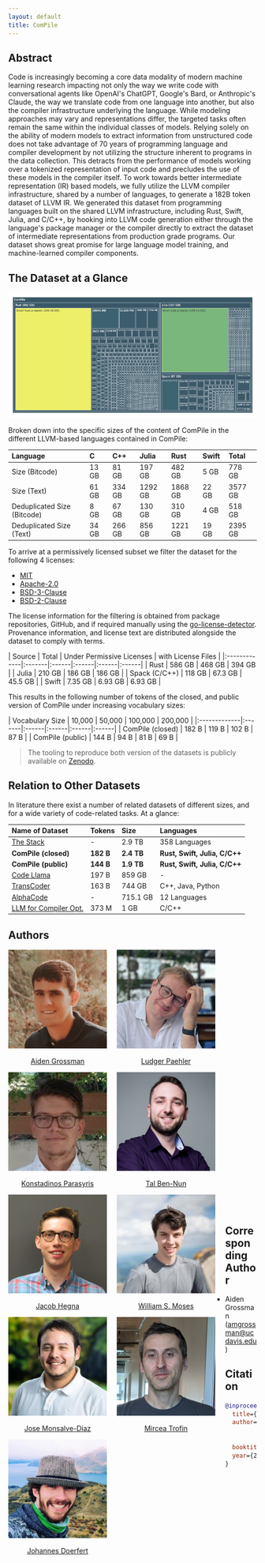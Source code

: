 ```yaml
---
layout: default
title: ComPile
---
```



## Abstract

Code is increasingly becoming a core data modality of modern machine learning research impacting not only the way we write code
with conversational agents like OpenAI's ChatGPT, Google's Bard, or Anthropic's Claude, the way we translate code from one language
into another, but also the compiler infrastructure underlying the language. While modeling approaches may vary and representations differ,
the targeted tasks often remain the same within the individual classes of models. Relying solely on the ability of modern models to extract
information from unstructured code does not take advantage of 70 years of programming language and compiler development by not utilizing the
structure inherent to programs in the data collection. This detracts from the performance of models working over a tokenized representation
of input code and precludes the use of these models in the compiler itself. To work towards better intermediate
representation (IR) based models, we fully utilize the LLVM compiler infrastructure, shared by a number of languages, to generate
a 182B token dataset of LLVM IR. We generated this dataset from programming languages built on the shared LLVM
infrastructure, including Rust, Swift, Julia, and C/C++, by hooking into LLVM code generation either through the language's package
manager or the compiler directly to extract the dataset of intermediate representations from production grade programs.
Our dataset shows great promise for large language model training, and machine-learned compiler components.

## The Dataset at a Glance

![Treemap](size_treemap.png)

Broken down into the specific sizes of the content of ComPile in the different LLVM-based languages contained in ComPile:

| Language | C | C++ | Julia | Rust | Swift | Total |
|:-------------|:----|:----|:----|:----|:----|:----|
| Size (Bitcode) | 13 GB | 81 GB | 197 GB | 482 GB | 5 GB | 778 GB |
| Size (Text) | 61 GB | 334 GB | 1292 GB | 1868 GB | 22 GB | 3577 GB |
| Deduplicated Size (Bitcode) | 8 GB | 67 GB | 130 GB | 310 GB | 4 GB | 518 GB |
| Deduplicated Size (Text) | 34 GB | 266 GB | 856 GB | 1221 GB | 19 GB | 2395 GB |

To arrive at a permissively licensed subset we filter the dataset for the following 4 licenses:

* [MIT](https://spdx.org/licenses/MIT.html)
* [Apache-2.0](https://spdx.org/licenses/Apache-2.0.html)
* [BSD-3-Clause](https://spdx.org/licenses/BSD-3-Clause-Clear.html)
* [BSD-2-Clause](https://spdx.org/licenses/BSD-2-Clause.html)

The license information for the filtering is obtained from package repositories, GitHub, and if required manually using the [go-license-detector](https://github.com/go-enry/go-license-detector). Provenance information, and license text are distributed alongside the dataset to comply with terms.

| Source | Total | Under Permissive Licenses | with License Files |
|:-------------|:-------|:------|:------|:------|:------|
| Rust | 586 GB | 468 GB | 394 GB |
| Julia | 210 GB | 186 GB | 186 GB |
| Spack (C/C++) | 118 GB | 67.3 GB | 45.5 GB |
| Swift | 7.35 GB | 6.93 GB | 6.93 GB |

This results in the following number of tokens of the closed, and public version of ComPile under increasing vocabulary sizes:


| Vocabulary Size | 10,000 | 50,000 | 100,000 | 200,000 |
|:-------------|:-------|:------|:------|:------|:------|
| ComPile (closed) | 182 B | 119 B | 102 B | 87 B |
| ComPile (public) | 144 B | 94 B | 81 B | 69 B |

> The tooling to reproduce both version of the datasets is publicly available on [Zenodo](https://zenodo.org/records/10155761).

## Relation to Other Datasets

In literature there exist a number of related datasets of different sizes, and for a wide variety of code-related tasks. At a glance:

| Name of Dataset  | Tokens          | Size | Languages |
|:-------------|:------------------|:------|:---------|
| [The Stack](https://arxiv.org/abs/2211.15533) | - | 2.9 TB | 358 Languages |
| **ComPile (closed)** | **182 B**   | **2.4 TB** | **Rust, Swift, Julia, C/C++** |
| **ComPile (public)** | **144 B** | **1.9 TB** | **Rust, Swift, Julia, C/C++** |
| [Code Llama](https://arxiv.org/abs/2308.12950) | 197 B | 859 GB | - |
| [TransCoder](https://arxiv.org/abs/2006.03511) | 163 B | 744 GB | C++, Java, Python |
| [AlphaCode](https://arxiv.org/abs/2203.07814) | - | 715.1 GB | 12 Languages |
| [LLM for Compiler Opt.](https://arxiv.org/abs/2309.07062) | 373 M | 1 GB | C/C++ |

## Authors

<div class="row1">
    <center>
    <div style="float:left;margin-right:20px;">
        <img src="grossman.png" height="200" width="200" alt="aiden" />
        <p style="text-align:center;"><a href="https://aidengrossman.com">Aiden Grossman</a></p>
    </div>
    <div style="float:left;margin-right:20px;">
        <img class="middle-img" src="paehler.jpg" height="200" width="200" alt="ludger" />
        <p style="text-align:center;"><a href="https://ludger.fyi">Ludger Paehler</a></p>
    </div>
    <div style="float:left;margin-right:20px;">
        <img src="parasyris.jpg" height="200" width="200" alt="stinos" />
        <p style="text-align:center;"><a href="https://www.linkedin.com/in/kostadinos-parasyris-3992b950">Konstadinos Parasyris</a></p>
    </div>
    </center>
</div>

<div class="row2">
    <center>
    <div style="float:left;margin-right:20px;">
        <img src="ben-nun.jpg" height="200" width="200" alt="tal" />
        <p style="text-align:center;"><a href="https://tbennun.github.io">Tal Ben-Nun</a></p>
    </div>
    <div style="float:left;margin-right:20px;">
        <img class="middle-img" src="hegna.png" height="200" width="200" alt="jacob" />
        <p style="text-align:center;"><a href="https://www.linkedin.com/in/jacob-hegna">Jacob Hegna</a></p>
    </div>
    <div style="float:left;margin-right:20px;">
        <img src="moses.jpg" height="200" width="200" alt="william" />
        <p style="text-align:center;"><a href="https://wsmoses.com/academic/">William S. Moses</a></p>
    </div>
    </center>
</div>

<div class="row3">
    <center>
    <div style="float:left;margin-right:20px;">
        <img src="monsalve-diaz.jpg" height="200" width="200" alt="jose" />
        <p style="text-align:center;"><a href="https://www.anl.gov/profile/jose-manuel-monsalve">Jose Monsalve-Diaz</a></p>
    </div>
    <div style="float:left;margin-right:20px;">
        <img class="middle-img" src="trofin.png" height="200" width="200" alt="mircea" />
        <p style="text-align:center;"><a href="https://research.google/people/mircea-trofin/">Mircea Trofin</a></p>
    </div>
    <div style="float:left;margin-right:20px;">
        <img src="doerfert.jpg" height="200" width="200" alt="johannes" />
        <p style="text-align:center;"><a href="https://people.llnl.gov/doerfert1">Johannes Doerfert</a></p>
    </div>
    </center>
</div>

<br/><br/><br/><br/><br/><br/><br/><br/><br/><br/><br/><br/><br/><br/><br/><br/><br/><br/><br/><br/><br/><br/><br/><br/><br/><br/><br/><br/><br/><br/><br/>

## Corresponding Author

* Aiden Grossman ([amgrossman@ucdavis.edu](mailto:amgrossman@ucdavis.edu?subject=ComPile))

## Citation

```bibtex
@inproceedings{grossman2023neurips,
  title={ComPile: A Large IR Dataset from Production Sources},
  author={Grossman, Aiden and Paehler, Ludger and Parasyris, Konstantinos and Ben-Nun, Tal
          and Hegna, Jacob and Moses, William and Diaz, Jose M Monsalve and Trofin, Mircea
          and Doerfert, Johannes},
  booktitle={NeurIPS 2023 Workshop on ML for Systems},
  year={2023}
}
```
